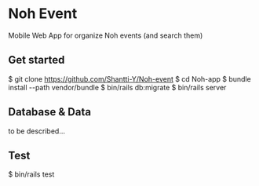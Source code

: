 # Noh Event
Mobile Web App for organize Noh events (and search them)

## Get started

$ git clone https://github.com/Shantti-Y/Noh-event
$ cd Noh-app
$ bundle install --path vendor/bundle
$ bin/rails db:migrate
$ bin/rails server

## Database & Data

to be described...

## Test

$ bin/rails test
